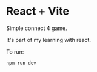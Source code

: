 # React + Vite

Simple connect 4 game.

It's part of my learning with react.

To run: 
```
npm run dev
```
